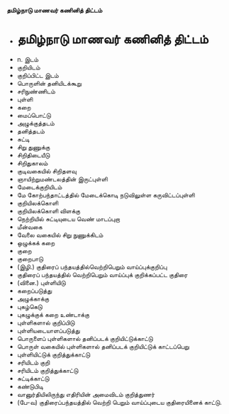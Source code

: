 **தமிழ்நாடு மாணவர் கணினித் திட்டம்**
- # தமிழ்நாடு மாணவர் கணினித் திட்டம்
- n. இடம்
- குறியிடம்
- குறிப்பிட்ட இடம்
- பொருளின் தனியிடக்கூறு
- சரிநுண்ணிடம்
- புள்ளி
- கறை
- மைப்பொட்டு
- அழுக்குத்தடம்
- தனித்தடம்
- சுட்டி
- சிறு துணுக்கு
- சிறிதிடையீடு
- சிறிதுகாலம்
- குடிவகையில் சிறிதளவு
- ஞாயிற்றுமண்டலத்தின் இருட்புள்ளி
- மேடைக்குறியிடம்
- மே கோற்பந்தாட்டத்தில் மேடைக்கொடி நடுவிலுள்ள கருவிட்டப்புள்ளி
- குறியிலக்கொளி
- குறியிலக்கொளி விளக்கு
- நெற்றியில் சுட்டியுடைய வெண் மாடப்புறா
- மீன்வகை
- வேலை வகையில் சிறு நுணுக்கிடம்
- ஒழுக்கக் கறை
- குறை
- குறைபாடு
- (இழி.) குதிரைப் பந்தயத்தில்வெற்றிபெறும் வாய்ப்புக்குறிப்பு
- குதிரைப் பந்தயத்தில் வெற்றிபெறும் வாய்ப்புக் குறிக்கப்பட்ட குதிரை
- (வினை.) புள்ளியிடு
- கறைப்படுத்து
- அழுக்காக்கு
- புகழ்கெடு
- புகழுக்குக் கறை உண்டாக்கு
- புள்ளிகளால் குறிப்பிடு
- புள்ளியடையாளப்படுத்து
- பொருளைப் புள்ளிகளால் தனிப்படக் குறியிட்டுக்காட்டு
- பொருள் வகையில் புள்ளிகளால் தனிப்படக் குறியிட்டுக் காட்டப்பெறு
- புள்ளியிட்டுக் குறித்துக்காட்டு
- சரியிடம் குறி
- சரியிடம் குறித்துக்காட்டு
- சுட்டிக்காட்டு
- கண்டுபிடி
- வானுர்தியிலிருந்து எதிரியின் அமைவிடம் குறித்துணர்
- (பே-வ) குதிரைப்பந்தயத்தில் வெற்றி பெறும் வாய்ப்புடைய குதிரையினைக் காட்டு.


